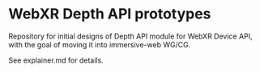 # WebXR Depth API prototypes
Repository for initial designs of Depth API module for WebXR Device API, with the goal of moving it into immersive-web WG/CG.

See explainer.md for details.
